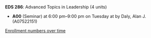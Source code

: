 **EDS 286**: Advanced Topics in Leadership (4 units)

- **A00** (Seminar) at 6:00 pm–9:00 pm on Tuesday at   by Daly, Alan J. (A07522151)

[Enrollment numbers over time](./EDS286.tsv)
